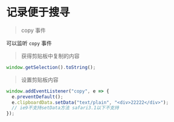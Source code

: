 # 记录便于搜寻

> copy 事件

可以监听 `copy` 事件

> 获得剪贴板中复制的内容

```js
window.getSelection().toString();
```

> 设置剪贴板内容

```js
window.addEventListener("copy", e => {
  e.preventDefault();
  e.clipboardData.setData("text/plain", "<div>22222</div>");
  // ie9不支持setData方法 safari3.1以下不支持
});
```
